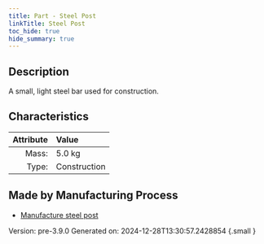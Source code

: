 ```yaml
---
title: Part - Steel Post
linkTitle: Steel Post
toc_hide: true
hide_summary: true
---
```


## Description
A small, light steel bar used for construction.

## Characteristics

| Attribute      | Value |
|--------:|:------|
|Mass:|5.0 kg|
|Type:|Construction|

## Made by Manufacturing Process

- [Manufacture steel post](/docs/definitions/process/manufacture-steel-post)



Version: pre-3.9.0 Generated on: 2024-12-28T13:30:57.2428854
{.small }

